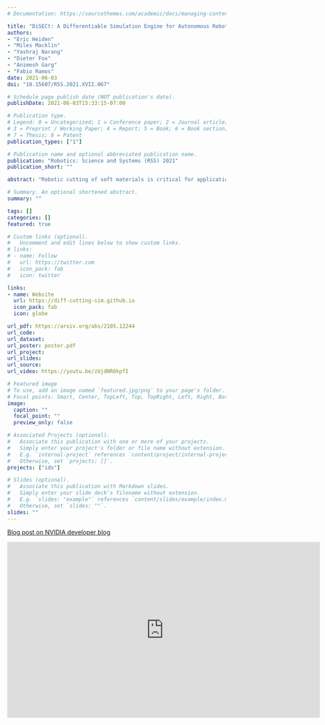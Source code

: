 ```yaml
---
# Documentation: https://sourcethemes.com/academic/docs/managing-content/

title: "DiSECt: A Differentiable Simulation Engine for Autonomous Robotic Cutting"
authors:
- "Eric Heiden"
- "Miles Macklin"
- "Yashraj Narang"
- "Dieter Fox"
- "Animesh Garg"
- "Fabio Ramos"
date: 2021-06-03
doi: "10.15607/RSS.2021.XVII.067"

# Schedule page publish date (NOT publication's date).
publishDate: 2021-06-03T15:33:15-07:00

# Publication type.
# Legend: 0 = Uncategorized; 1 = Conference paper; 2 = Journal article;
# 3 = Preprint / Working Paper; 4 = Report; 5 = Book; 6 = Book section;
# 7 = Thesis; 8 = Patent
publication_types: ["1"]

# Publication name and optional abbreviated publication name.
publication: "Robotics: Science and Systems (RSS) 2021"
publication_short: ""

abstract: "Robotic cutting of soft materials is critical for applications such as food processing, household automation, and surgical manipulation. As in other areas of robotics, simulators can facilitate controller verification, policy learning, and dataset generation. Moreover, <em>differentiable</em> simulators can enable gradient-based optimization, which is invaluable for calibrating simulation parameters and optimizing controllers. In this work, we present DiSECt - the first differentiable simulator for cutting soft materials. The simulator augments the finite element method (FEM) with a continuous contact model based on signed distance fields (SDF), as well as a continuous damage model that inserts springs on opposite sides of the cutting plane and allows them to weaken until zero stiffness to model crack formation. Through various experiments, we evaluate the performance of the simulator. We first show that the simulator can be calibrated to match resultant forces and deformation fields from a state-of-the-art commercial solver and real-world cutting datasets, with generality across cutting velocities and object instances. We then show that Bayesian inference can be performed efficiently by leveraging the differentiability of the simulator, estimating posteriors over hundreds of parameters in a fraction of the time of black-box methods. Finally, we illustrate that control parameters in the simulation can be optimized to minimize cutting forces via lateral slicing motions. "

# Summary. An optional shortened abstract.
summary: ""

tags: []
categories: []
featured: true

# Custom links (optional).
#   Uncomment and edit lines below to show custom links.
# links:
# - name: Follow
#   url: https://twitter.com
#   icon_pack: fab
#   icon: twitter

links:
- name: Website
  url: https://diff-cutting-sim.github.io
  icon_pack: fab
  icon: globe

url_pdf: https://arxiv.org/abs/2105.12244
url_code: 
url_dataset:
url_poster: poster.pdf
url_project:
url_slides:
url_source:
url_video: https://youtu.be/zUjdNR6kpfI

# Featured image
# To use, add an image named `featured.jpg/png` to your page's folder. 
# Focal points: Smart, Center, TopLeft, Top, TopRight, Left, Right, BottomLeft, Bottom, BottomRight.
image:
  caption: ""
  focal_point: ""
  preview_only: false

# Associated Projects (optional).
#   Associate this publication with one or more of your projects.
#   Simply enter your project's folder or file name without extension.
#   E.g. `internal-project` references `content/project/internal-project/index.md`.
#   Otherwise, set `projects: []`.
projects: ["ids"]

# Slides (optional).
#   Associate this publication with Markdown slides.
#   Simply enter your slide deck's filename without extension.
#   E.g. `slides: "example"` references `content/slides/example/index.md`.
#   Otherwise, set `slides: ""`.
slides: ""
---
```


<a href="https://developer.nvidia.com/blog/nvidia-research-disect-a-differentiable-simulation-engine-for-autonomous-robotic-cutting/">Blog post on NVIDIA developer blog</a>

<iframe width="720" height="405" src="https://www.youtube.com/embed/zUjdNR6kpfI" title="YouTube video player" frameborder="0" allow="accelerometer; autoplay; clipboard-write; encrypted-media; gyroscope; picture-in-picture" allowfullscreen></iframe>
